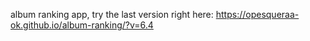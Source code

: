 album ranking app,
try the last version right here:
https://opesqueraa-ok.github.io/album-ranking/?v=6.4
